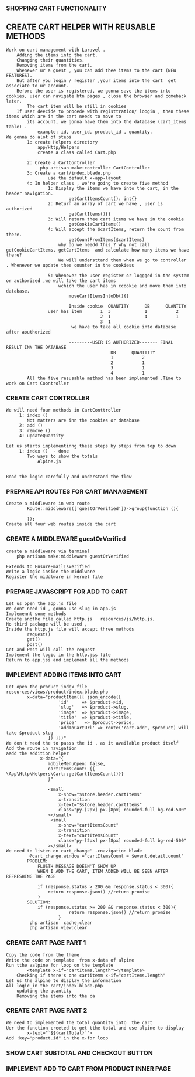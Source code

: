 ### SHOPPING CART FUNCTIONALITY 

## CREATE CART HELPER WITH REUSABLE METHODS 
    Work on cart management with Laravel .
        Adding the items into the cart.
        Changing their quantities.
        Removing items from the cart.
        Whenever ur a guest , you can add thee items to the cart (NEW FEATURES).
        But after you login / register ,your items into the cart  get associate to ur account.
        Before the user is registered, we gonna save the items into cookies, user can navigate btn pages , close the browser and comeback later.
            The cart item will be still in cookies
        If user deecide to procede with registtration/ loogin , then these items which are in the cart needs to move to 
            its account, we gonna have them into the database (cart_items table) .
                example: id, user_id, product_id , quantity.
    We gonna do alot of steps 
            1: create Helpers directory   
                app/Http/Helpers
                create a class called Cart.php 
                
            2: Create a CartController
                 php artisan make:controller CartController  
            3: Create a cart/index.blade.php
                    use the default x-app-layout
            4: In helper class , we're going to create five method 
                    1: Display the items we have into the cart, in the header navigation.
                            getCartItemsCount(): int{}
                    2: Return an array of cart we have , user is authorized
                            getCartItems(){}
                    3: Will return thee cart items we have in the cookie
                            getCookieCartItems()
                    4: Will accept the $cartItems, return the count from there.
                            getCountFromItems($cartItems)
                        why do we needd this ? why not call getCookieCartItems, getCartItems  and calculate how many items we have there?
                        We will understtand them when we go to controller . Whenever we update thee counter in the cookiess
                            
                    5: Whenever the user register or loggged in the system or authorized ,we will take the cart items
                        wchich the user has in ccookie and move them into database.
                            moveCartItemsIntoDb(){}

                            Inside cookie  QUANTITY      DB      QUANTITY
                    user has item       1  3             1           2
                                        2  1             4           1
                                        3  1
                             we have to take all cookie into database after aouthorized

                            ---------USER IS AUTHORIZED------- FINAL RESULT INN THE DATABASE
                                            DB      QUANTTITY
                                            1           2
                                            2           1
                                            3           1
                                            4           1
            All the five resusable method has been implemented .Time to work on Cart Coontroller

### CREATE CART CONTROLLER
    We will need four methods in CartConttroller
         1: index ()
            Not matters are inn the cookies or database
         2: add ()
         3: remove ()
         4: updateQuantity

    Let us starts implementinng these steps by steps from top to down
         1: index ()  - done
            Two ways to show the totals
                Alpine.js
        

    Read the logic carefully and understand the flow

### PREPARE API ROUTES FOR CART MANAGEMENT 
    Create a middleware in web route
            Route::middleware(['guestOrVerified'])->group(function (){

            });
    Create all four web routes inside the cart

### CREATE A MIDDLEWARE guestOrVerified
    create a middleware via terminal
        php artisan make:middleware guestOrVerified 
    
    Extends to EnsureEmailIsVerified
    Write a logic inside the middlware
    Register the middlware in kernel file

### PREPARE JAVASCRIPT FOR ADD TO CART
    Let us open the app.js file
    We dont need id , gonna use slug in app.js
    Implemennt some methods
    Create anothe file called http.js   resources/js/http.js,
    No third package will be used , 
    Inside the http.js file will axcept three methods
            request()
            get()
            post()
    Get and Post will call the request
    Implement the logic in the http.jss file 
    Return to app.jss and implement all the methods
    

### IMPLEMENT ADDING ITEMS INTO CART 
    Let open the product index file resources/views/product/index.blade.php
            x-data="productItem({{ json_encode([
                        'id'     => $product->id,
                        'slug'   => $product->slug,
                        'image'  => $product->image,
                        'title'  => $product->title,
                        'price'   => $product->price,
                        'addToCartUrl' => route('cart.add', $product) will take $product slug
                    ]) }})"
    We don't need the to passs the id , as it available product itself
    Add the route in navigation
    aadd the addition helper
                 x-data="{
                    mobileMenuOpen: false,
                    cartItemsCount: {{ \App\Http\Helpers\Cart::getCartItemsCount()}}
                    }"

                    <small
                        x-show="$store.header.cartItems"
                        x-transition
                        x-text="$store.header.cartItems"
                        class="py-[2px] px-[8px] rounded-full bg-red-500"
                    ></small>
                     <small
                        x-show="cartItemsCount"
                        x-transition
                        x-text="cartItemsCount"
                        class="py-[2px] px-[8px] rounded-full bg-red-500"
                    ></small>
    We need to listen on cart_change' ->navigation blade
             @cart_change.window ="cartItemsCount = $event.detail.count"
            PROBLEM:
                FLUSTH MESSAGE DOESN'T SHOW UP
                WHEN I ADD THE CART, ITEM ADDED WILL BE SEEN AFTER REFRESHING THE PAGE

                if (response.status > 200 && response.status < 300){
                    return response.json() //return promise
                }
            SOLUTION:
                if (response.status >= 200 && response.status < 300){
                            return response.json() //return promise
                        }
             php artisan  cache:clear   
             php artisan view:clear  

### CREATE CART PAGE PART 1 
    Copy the code from the theme 
    Write the code on template  from x-data of alpine
    Run tthe aalpine for loop on the template
            <template x-if="cartItems.length"></template>
        Checking if there's one cartitemm x-if="cartItems.length"
    Let us the alpine to display the information
    All logic in the cart/index.blade.php
        updating the quantity
        Removing the items into the ca
        

### CREATE CART PAGE PART 2 
    We need to implemented the total quantity into  the cart
    Uer the function creeted to get tthe total and use alpine to display
            x-text="`$${cartTotal}`">
    Add :key="product.id" in the x-for loop



### SHOW CART SUBTOTAL AND CHECKOUT BUTTON  
### IMPLEMENT ADD TO CART FROM PRODUCT INNER PAGE 























